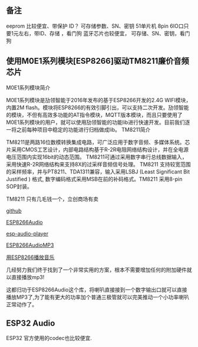 ## 备注

eeprom 比较便宜、带保护 ID？ 可存储参数、SN、密钥
51单片机 8pin 6IO口只要1元左右，带ID、存储 ，看门狗
蓝牙芯片也较便宜， 可存储、SN、密钥，看门狗


## 使用M0E1系列模块[ESP8266]驱动TM8211廉价音频芯片

M0E1系列模块简介

M0E1系列模块是劢领智能于2016年发布的基于ESP8266开发的2.4G WIFI模块，内置2M flash。模块将ESP8266的有效引脚引出，可以支持二次开发。劢领智能的模块，不但有高效多功能的AT指令模块，MQTT版本模块，而且只要使用了M0E1系列模块的用户，就可以使用劢领智能的功能lib进行快速开发。目前我们逐一将之前每种项目中稳定的功能进行归档做成lib。
TM8211简介

TM8211是两路16位数模转换集成电路，可广泛应用于数字音频、多媒体系统。芯片采用CMOS工艺设计，内部电路结构基于R-2R电阻网络结构设计，并在全电源电压范围内实现16bit的动态范围。 TM8211可通过采用数字串行总线数据输入，采用快速R-2R网络结构来支持8X的过采样音频信号处理。
TM8211 支持较宽范围的采样频率，并与PT8211、TDA1311兼容，输入采用LSBJ (Least Significant Bit Justified ) 格式, 数字编码格式采用MSB在前的补码格式。TM8211 采用8-pin SOP封装。

TM8211 只有几毛钱一个，立创商场有卖


[github](https://blog.csdn.net/mqlinks/article/details/88409929?depth_1-utm_source=distribute.pc_relevant.none-task-blog-BlogCommendFromBaidu-5&utm_source=distribute.pc_relevant.none-task-blog-BlogCommendFromBaidu-5)

[ESP8266Audio](https://github.com/earlephilhower/ESP8266Audio)

[esp-audio-player](https://github.com/tuanpmt/esp-audio-player)

[ESP8266AudioMP3](https://github.com/earlephilhower/ESP8266AudioMP3)

[用ESP8266播放音乐](https://blog.csdn.net/weixin_33884611/article/details/89659490?depth_1-utm_source=distribute.pc_relevant.none-task-blog-BlogCommendFromBaidu-2&utm_source=distribute.pc_relevant.none-task-blog-BlogCommendFromBaidu-2)

几经努力我们终于找到了一个非常实用的方案，根本不需要增加任何的附加硬件就以直接播放mp3!

这都归功于ESP8266Audio这个库，将喇叭直接接到一个数字输出口就可以直接播放MP3了,为了能有更大的功率加个普通三极管就可以完美推动一个小功率喇叭正常动作了。


## ESP32 Audio

ESP32 官方使用的codec也比较便宜.
